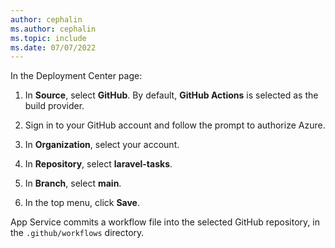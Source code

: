 ```yaml
---
author: cephalin
ms.author: cephalin
ms.topic: include
ms.date: 07/07/2022
---
```


In the Deployment Center page:

1. In **Source**, select **GitHub**. By default, **GitHub Actions** is selected as the build provider.

1. Sign in to your GitHub account and follow the prompt to authorize Azure.

1. In **Organization**, select your account.

1. In **Repository**, select **laravel-tasks**.

1. In **Branch**, select **main**.

1. In the top menu, click **Save**.

App Service commits a workflow file into the selected GitHub repository, in the `.github/workflows` directory. 